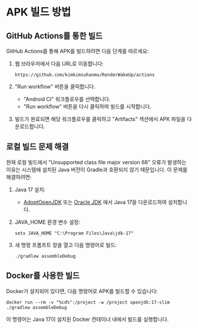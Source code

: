 # APK 빌드 방법

## GitHub Actions를 통한 빌드

GitHub Actions를 통해 APK를 빌드하려면 다음 단계를 따르세요:

1. 웹 브라우저에서 다음 URL로 이동합니다:
   ```
   https://github.com/kimkimsuhanmu/RenderWakeUp/actions
   ```

2. "Run workflow" 버튼을 클릭합니다.
   - "Android CI" 워크플로우를 선택합니다.
   - "Run workflow" 버튼을 다시 클릭하여 빌드를 시작합니다.

3. 빌드가 완료되면 해당 워크플로우를 클릭하고 "Artifacts" 섹션에서 APK 파일을 다운로드합니다.

## 로컬 빌드 문제 해결

현재 로컬 빌드에서 "Unsupported class file major version 68" 오류가 발생하는 이유는 시스템에 설치된 Java 버전이 Gradle과 호환되지 않기 때문입니다. 이 문제를 해결하려면:

1. Java 17 설치:
   - [AdoptOpenJDK](https://adoptium.net/) 또는 [Oracle JDK](https://www.oracle.com/java/technologies/downloads/#java17) 에서 Java 17을 다운로드하여 설치합니다.

2. JAVA_HOME 환경 변수 설정:
   ```
   setx JAVA_HOME "C:\Program Files\Java\jdk-17"
   ```

3. 새 명령 프롬프트 창을 열고 다음 명령어로 빌드:
   ```
   ./gradlew assembleDebug
   ```

## Docker를 사용한 빌드

Docker가 설치되어 있다면, 다음 명령어로 APK를 빌드할 수 있습니다:

```
docker run --rm -v "%cd%":/project -w /project openjdk:17-slim ./gradlew assembleDebug
```

이 명령어는 Java 17이 설치된 Docker 컨테이너 내에서 빌드를 실행합니다.
